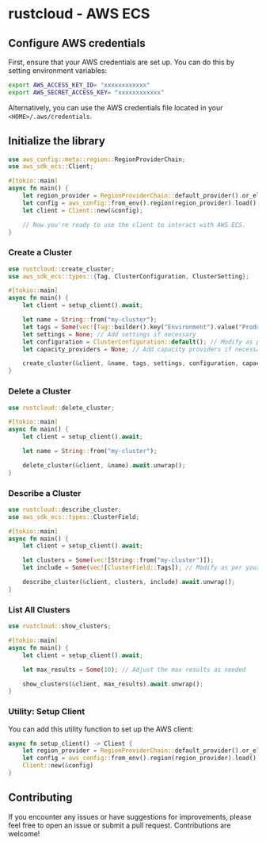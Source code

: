 # rustcloud - AWS ECS

## Configure AWS credentials

First, ensure that your AWS credentials are set up. You can do this by setting environment variables:

```sh
export AWS_ACCESS_KEY_ID= "xxxxxxxxxxxx"
export AWS_SECRET_ACCESS_KEY= "xxxxxxxxxxxx"
```

Alternatively, you can use the AWS credentials file located in your `<HOME>/.aws/credentials`.

## Initialize the library

```rust
use aws_config::meta::region::RegionProviderChain;
use aws_sdk_ecs::Client;

#[tokio::main]
async fn main() {
    let region_provider = RegionProviderChain::default_provider().or_else("us-east-1");
    let config = aws_config::from_env().region(region_provider).load().await;
    let client = Client::new(&config);

    // Now you're ready to use the client to interact with AWS ECS.
}
```

### Create a Cluster

```rust
use rustcloud::create_cluster;
use aws_sdk_ecs::types::{Tag, ClusterConfiguration, ClusterSetting};

#[tokio::main]
async fn main() {
    let client = setup_client().await;

    let name = String::from("my-cluster");
    let tags = Some(vec![Tag::builder().key("Environment").value("Production").build()]);
    let settings = None; // Add settings if necessary
    let configuration = ClusterConfiguration::default(); // Modify as per your needs
    let capacity_providers = None; // Add capacity providers if necessary

    create_cluster(&client, &name, tags, settings, configuration, capacity_providers).await.unwrap();
}
```

### Delete a Cluster

```rust
use rustcloud::delete_cluster;

#[tokio::main]
async fn main() {
    let client = setup_client().await;

    let name = String::from("my-cluster");

    delete_cluster(&client, &name).await.unwrap();
}
```

### Describe a Cluster

```rust
use rustcloud::describe_cluster;
use aws_sdk_ecs::types::ClusterField;

#[tokio::main]
async fn main() {
    let client = setup_client().await;

    let clusters = Some(vec![String::from("my-cluster")]);
    let include = Some(vec![ClusterField::Tags]); // Modify as per your needs

    describe_cluster(&client, clusters, include).await.unwrap();
}
```

### List All Clusters

```rust
use rustcloud::show_clusters;

#[tokio::main]
async fn main() {
    let client = setup_client().await;

    let max_results = Some(10); // Adjust the max results as needed

    show_clusters(&client, max_results).await.unwrap();
}
```

### Utility: Setup Client

You can add this utility function to set up the AWS client:

```rust
async fn setup_client() -> Client {
    let region_provider = RegionProviderChain::default_provider().or_else("us-east-1");
    let config = aws_config::from_env().region(region_provider).load().await;
    Client::new(&config)
}
```

## Contributing

If you encounter any issues or have suggestions for improvements, please feel free to open an issue or submit a pull request. Contributions are welcome!
